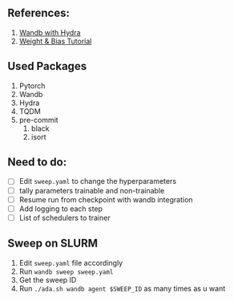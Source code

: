 ## References:
1. [Wandb with Hydra](https://wandb.ai/adrishd/hydra-example/reports/Configuring-W-B-Projects-with-Hydra--VmlldzoxNTA2MzQw)
2. [Weight & Bias Tutorial](https://theaisummer.com/weights-and-biases-tutorial/)

## Used Packages
1. Pytorch
2. Wandb
3. Hydra
4. TQDM
5. pre-commit
   1. black
   2. isort

## Need to do:
- [ ] Edit `sweep.yaml` to change the hyperparameters
- [ ] tally parameters trainable and non-trainable
- [ ] Resume run from checkpoint with wandb integration
- [ ] Add logging to each step
- [ ] List of schedulers to trainer

## Sweep on SLURM
1. Edit `sweep.yaml` file accordingly
2. Run `wandb sweep sweep.yaml`
3. Get the sweep ID
4. Run `./ada.sh wandb agent $SWEEP_ID` as many times as u want
